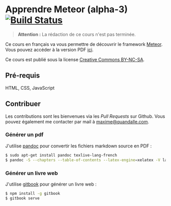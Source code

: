 # Apprendre Meteor (alpha-3) [![Build Status](https://www.gitbook.io/button/status/book/mquandalle/apprendre-meteor)](https://www.gitbook.io/book/mquandalle/apprendre-meteor/activity)

> **Attention :** La rédaction de ce cours n'est pas terminée.

Ce cours en français va vous permettre de découvrir le framework
[Meteor](https://www.meteor.com/). Vous pouvez accéder à la version PDF
[ici](https://github.com/mquandalle/apprendre-meteor/releases).

Ce cours est publié sous la license [Creative Commons BY-NC-SA](LICENSE).

## Pré-requis

HTML, CSS, JavaScript

## Contribuer

Les contributions sont les bienvenues via les *Pull Requests* sur Github.
Vous pouvez également me contacter par mail à <maxime@quandalle.com>.

### Générer un pdf

J'utilise [pandoc](http://johnmacfarlane.net/pandoc/) pour convertir les
fichiers markdown source en PDF :

```bash
$ sudo apt-get install pandoc texlive-lang-french
$ pandoc -S --chapters --table-of-contents --latex-engine=xelatex -V lang=french -o meteor.pdf 0*.md
```

### Générer un livre web

J'utilise [gitbook](https://www.gitbook.io/) pour générer un livre web :

```bash
$ npm install -g gitbook
$ gitbook serve
```
